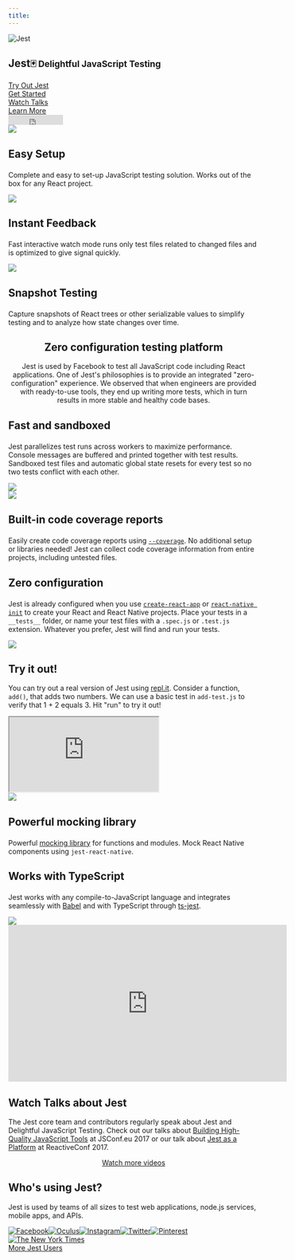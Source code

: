 ```yaml
---
title: 
---
```



<div class="homeContainer"><div class="homeSplashFade"><div class="wrapper homeWrapper"><div class="projectLogo"><img src="https://facebook.github.io/jest/img/jest-outline.svg" alt="Jest"></div><div class="inner"><h2 class="projectTitle">Jest<small>🃏 Delightful JavaScript Testing</small></h2><div class="section promoSection"><div class="promoRow"><div class="pluginRowBlock"><div class="pluginWrapper buttonWrapper"><a class="button" href="#use" target="_self">Try Out Jest</a></div><div class="pluginWrapper buttonWrapper"><a class="button" href="/jest/docs/en/getting-started.html" target="_self">Get Started</a></div><div class="pluginWrapper buttonWrapper"><a class="button" href="#watch" target="_self">Watch Talks</a></div><div class="pluginWrapper buttonWrapper"><a class="button" href="/jest/docs/en/snapshot-testing.html" target="_self">Learn More</a></div></div></div></div><div class="githubButton" style="min-height:20px;"><iframe allowtransparency="true" scrolling="no" frameborder="0" src="https://buttons.github.io/buttons.html#href=https%3A%2F%2Fgithub.com%2Ffacebook%2Fjest&amp;title=&amp;aria-label=Star%20facebook%2Fjest%20on%20GitHub&amp;data-icon=octicon-star&amp;data-text=Star&amp;data-show-count=true" style="width: 110px; height: 20px; border: none;"></iframe></div></div></div></div></div>
<div class="mainContainer"><div class="container paddingBottom paddingTop"><div class="wrapper"><div class="gridBlock"><div class="blockElement alignCenter fourByGridBlock imageAlignTop"><div class="blockImage"><img src="https://facebook.github.io/jest/img/content/female-technologist.png"></div><div class="blockContent"><h2><div><span><p>Easy Setup</p>
</span></div></h2><div><span><p>Complete and easy to set-up JavaScript testing solution. Works out of the box for any React project.</p>
</span></div></div></div><div class="blockElement alignCenter fourByGridBlock imageAlignTop"><div class="blockImage"><img src="https://facebook.github.io/jest/img/content/runner.png"></div><div class="blockContent"><h2><div><span><p>Instant Feedback</p>
</span></div></h2><div><span><p>Fast interactive watch mode runs only test files related to changed files and is optimized to give signal quickly.</p>
</span></div></div></div><div class="blockElement alignCenter fourByGridBlock imageAlignTop"><div class="blockImage"><img src="https://facebook.github.io/jest/img/content/camera-with-flash.png"></div><div class="blockContent"><h2><div><span><p>Snapshot Testing</p>
</span></div></h2><div><span><p>Capture snapshots of React trees or other serializable values to simplify testing and to analyze how state changes over time.</p>
</span></div></div></div></div></div></div><div class="productShowcaseSection paddingBottom" style="text-align:center;"><h2>Zero configuration testing platform</h2><div><span><p>Jest is used by Facebook to test all JavaScript code including React applications. One of Jest's philosophies is to provide an integrated "zero-configuration" experience. We observed that when engineers are provided with ready-to-use tools, they end up writing more tests, which in turn results in more stable and healthy code bases.</p>
</span></div></div><div class="container lightBackground paddingBottom paddingTop"><div class="wrapper"><div class="gridBlock"><div class="blockElement imageAlignSide twoByGridBlock"><div class="blockContent"><h2><div><span><p>Fast and sandboxed</p>
</span></div></h2><div><span><p>Jest parallelizes test runs across workers to maximize performance. Console messages are buffered and printed together with test results. Sandboxed test files and automatic global state resets for every test so no two tests conflict with each other.</p>
</span></div></div><div class="blockImage"><img src="https://facebook.github.io/jest/img/content/feature-fast.png"></div></div></div></div></div><div class="container paddingBottom paddingTop"><div class="wrapper"><div class="gridBlock"><div class="blockElement imageAlignSide twoByGridBlock"><div class="blockImage"><img src="https://facebook.github.io/jest/img/content/feature-coverage.png"></div><div class="blockContent"><h2><div><span><p>Built-in code coverage reports</p>
</span></div></h2><div><span><p>Easily create code coverage reports using <a href="https://facebook.github.io/jest/docs/en/cli.html#coverage"><code>--coverage</code></a>. No additional setup or libraries needed! Jest can collect code coverage information from entire projects, including untested files.</p>
</span></div></div></div></div></div></div><div class="container lightBackground paddingBottom paddingTop"><div class="wrapper"><div class="gridBlock"><div class="blockElement imageAlignSide twoByGridBlock"><div class="blockContent"><h2><div><span><p>Zero configuration</p>
</span></div></h2><div><span><p>Jest is already configured when you use <a href="https://facebook.github.io/react/blog/2016/07/22/create-apps-with-no-configuration.html"><code>create-react-app</code></a> or <a href="http://facebook.github.io/react-native/docs/getting-started.html"><code>react-native init</code></a> to create your React and React Native projects. Place your tests in a <code>__tests__</code> folder, or name your test files with a <code>.spec.js</code> or <code>.test.js</code> extension. Whatever you prefer, Jest will find and run your tests.</p>
</span></div></div><div class="blockImage"><img src="https://facebook.github.io/jest/img/content/feature-config-react.png"></div></div></div></div></div><div class="container darkBackground paddingBottom paddingTop"><div class="wrapper"><a class="anchor" name="use"></a><a class="hash-link" href="#use"></a><div class="blockElement imageAlignSide twoByGridBlock"><div class="blockContent"><h2>Try it out!</h2><div><div><span><p>You can try out a real version of Jest using <a href="https://repl.it/languages/jest">repl.it</a>. Consider a function, <code>add()</code>, that adds two numbers. We can use a basic test in <code>add-test.js</code> to verify that 1 + 2 equals 3. Hit "run" to try it out!</p>
</span></div></div></div><div class="jest-repl"><iframe src="https://repl.it/@amasad/try-jest?lite=true"></iframe></div></div></div></div><div class="container paddingBottom paddingTop"><div class="wrapper"><div class="gridBlock"><div class="blockElement imageAlignSide twoByGridBlock"><div class="blockImage"><img src="https://facebook.github.io/jest/img/content/feature-mocking.png"></div><div class="blockContent"><h2><div><span><p>Powerful mocking library</p>
</span></div></h2><div><span><p>Powerful <a href="/jest/docs/en/mock-functions.html">mocking library</a> for functions and modules. Mock React Native components using <code>jest-react-native</code>.</p>
</span></div></div></div></div></div></div><div class="container lightBackground paddingBottom paddingTop"><div class="wrapper"><div class="gridBlock"><div class="blockElement imageAlignSide twoByGridBlock"><div class="blockContent"><h2><div><span><p>Works with TypeScript</p>
</span></div></h2><div><span><p>Jest works with any compile-to-JavaScript language and integrates seamlessly with <a href="https://babeljs.io">Babel</a> and with TypeScript through <a href="https://github.com/kulshekhar/ts-jest">ts-jest</a>.</p>
</span></div></div><div class="blockImage"><img src="https://facebook.github.io/jest/img/content/feature-typescript.png"></div></div></div></div></div><div class="container paddingBottom paddingTop"><div class="wrapper"><a class="anchor" name="watch"></a><a class="hash-link" href="#watch"></a><div class="blockElement imageAlignSide twoByGridBlock"><div class="video"><iframe width="560" height="315" src="https://www.youtube.com/embed/PvabBs_utr8?rel=0" frameborder="0" allowfullscreen=""></iframe></div><div class="blockContent"><h2>Watch Talks about Jest</h2><div><div><span><p>The Jest core team and contributors regularly speak about Jest and Delightful JavaScript Testing. Check out our talks about <a href="https://www.youtube.com/watch?v=PvabBs_utr8">Building High-Quality JavaScript Tools</a> at JSConf.eu 2017 or our talk about <a href="https://www.youtube.com/watch?v=NtjyeojAOBs">Jest as a Platform</a> at ReactiveConf 2017.</p>
</span></div></div></div></div><div class="productShowcaseSection paddingTop" style="text-align:center;"><a class="button" href="/jest/en/videos.html">Watch more videos</a></div></div></div><div class="productShowcaseSection paddingBottom"><h2>Who's using Jest?</h2><p>Jest is used by teams of all sizes to test web applications, node.js services, mobile apps, and APIs.</p><div class="logos"><a href="https://code.facebook.com"><img src="https://facebook.github.io/jest/img/logos/facebook.png" title="Facebook"></a><a href="https://www.oculus.com/"><img src="https://facebook.github.io/jest/img/logos/oculus.png" title="Oculus"></a><a href="https://www.instagram.com/"><img src="https://facebook.github.io/jest/img/logos/instagram.png" title="Instagram"></a><a href="https://www.twitter.com"><img src="https://facebook.github.io/jest/img/logos/twitter.png" title="Twitter"></a><a href="https://www.pinterest.com"><img src="https://facebook.github.io/jest/img/logos/pinterest.png" title="Pinterest"></a><a href="http://www.nytimes.com/"><img src="https://facebook.github.io/jest/img/logos/nyt.png" title="The New York Times"></a></div><div class="more-users"><a class="button" href="/jest/en/users.html">More Jest Users</a></div></div></div>
